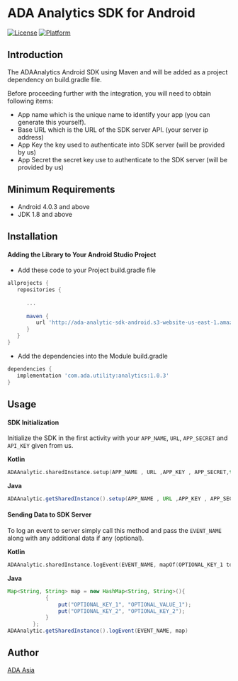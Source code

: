 # ADA Analytics SDK for Android

[![License](https://img.shields.io/badge/license-MIT-green.svg?style=flat)](https://github.com/AxiataADA/ada-analytic-sdk-android)
[![Platform](https://img.shields.io/badge/platform-android-brightgreen.svg?style=flat)](https://github.com/AxiataADA/ada-analytic-sdk-android)

## Introduction 
The ADAAnalytics Android SDK using Maven and will be added as a project dependency on build.gradle file.  

Before proceeding further with the integration, you will need to obtain following items:  
 
- App name which is the unique name to identify your app (you can generate this yourself).  
- Base URL which is the URL of the SDK server API. (your server ip address)  
- App Key the key used to authenticate into SDK server (will be provided by us)  
- App Secret the secret key use to authenticate to the SDK server (will be provided by us) 

## Minimum Requirements 
- Android 4.0.3 and above 
- JDK 1.8 and above 
 
## Installation
#### Adding the Library to Your Android Studio Project  

- Add these code to your Project build.gradle file

```gradle
allprojects { 
   repositories { 
 
      ... 
 
      maven { 
         url 'http://ada-analytic-sdk-android.s3-website-us-east-1.amazonaws.com' 
      } 
   } 
} 
```

- Add the dependencies into the Module build.gradle 

```gradle
dependencies { 
   implementation 'com.ada.utility:analytics:1.0.3' 
} 
```

## Usage
#### SDK Initialization 
Initialize the SDK in the first activity with your `APP_NAME`, `URL`, `APP_SECRET` and `API_KEY` given from us. 

**Kotlin**
```kotlin
ADAAnalytic.sharedInstance.setup(APP_NAME , URL ,APP_KEY , APP_SECRET,this) 
```

**Java**
```java
ADAAnalytic.getSharedInstance().setup(APP_NAME , URL ,APP_KEY , APP_SECRET,this) 
```

#### Sending Data to SDK Server 
To log an event to server simply call this method and pass the `EVENT_NAME` along with any additional data if any (optional). 

**Kotlin**
```kotlin
ADAAnalytic.sharedInstance.logEvent(EVENT_NAME, mapOf(OPTIONAL_KEY_1 to OPTIONAL_VALUE_1)) 
```

**Java**
```java
Map<String, String> map = new HashMap<String, String>(){
            {
                put("OPTIONAL_KEY_1", "OPTIONAL_VALUE_1");
                put("OPTIONAL_KEY_2", "OPTIONAL_KEY_2");
            }
        };
ADAAnalytic.getSharedInstance().logEvent(EVENT_NAME, map) 
```

## Author

[ADA Asia](https://ada-asia.com)
